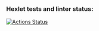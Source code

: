 ### Hexlet tests and linter status:
[![Actions Status](https://github.com/paalso/python-project-83/actions/workflows/hexlet-check.yml/badge.svg)](https://github.com/paalso/python-project-83/actions)